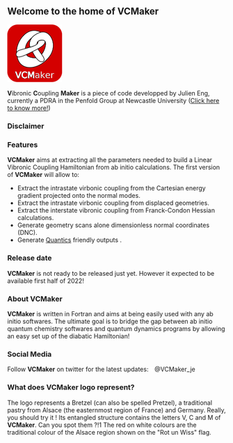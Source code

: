 ## Welcome to the home of VCMaker
<img src="https://raw.githubusercontent.com/JulienEng/VCMaker/gh-pages/docs/assets/images/VCMaker.png" width=25% height=25%>

**V**ibronic **C**oupling **Maker** is a piece of code developped by Julien Eng, currently a PDRA in the Penfold Group at Newcastle University ([Click here to know more!](http://www.penfoldgroup.co.uk/))

### Disclaimer

### Features

**VCMaker** aims at extracting all the parameters needed to build a Linear Vibronic Coupling Hamiltonian from ab initio calculations.
The first version of **VCMaker** will allow to:
* Extract the intrastate virbonic coupling from the Cartesian energy gradient projected onto the normal modes.
* Extract the intrastate virbonic coupling from displaced geometries.
* Extract the interstate vibronic coupling from Franck-Condon Hessian calculations.
* Generate geometry scans alone dimensionless normal coordinates (DNC).
* Generate [Quantics](https://www2.chem.ucl.ac.uk/worthgrp/quantics/doc/) friendly outputs .

### Release date

**VCMaker** is not ready to be released just yet. However it expected to be available first half of 2022!

### About **VCMaker**

**VCMaker** is written in Fortran and aims at being easily used with any ab initio softwares. The ultimate goal is to bridge the gap between ab initio quantum chemistry softwares and quantum dynamics programs by allowing an easy set up of the diabatic Hamiltonian!

### Social Media

Follow **VCMaker** on twitter for the latest updates: <img src="https://raw.githubusercontent.com/JulienEng/VCMaker/gh-pages/docs/assets/images/twitter.png" width=2% height=2%>@VCMaker_je

### What does **VCMaker** logo represent?

The logo represents a Bretzel (can also be spelled Pretzel), a traditional pastry from Alsace (the easternmost region of France) and Germany. Really, you should try it !
Its entangled structure contains the letters V, C and M of **VCMaker**. Can you spot them ?!1
The red on white colours are the traditional colour of the Alsace region shown on the "Rot un Wiss" flag.

